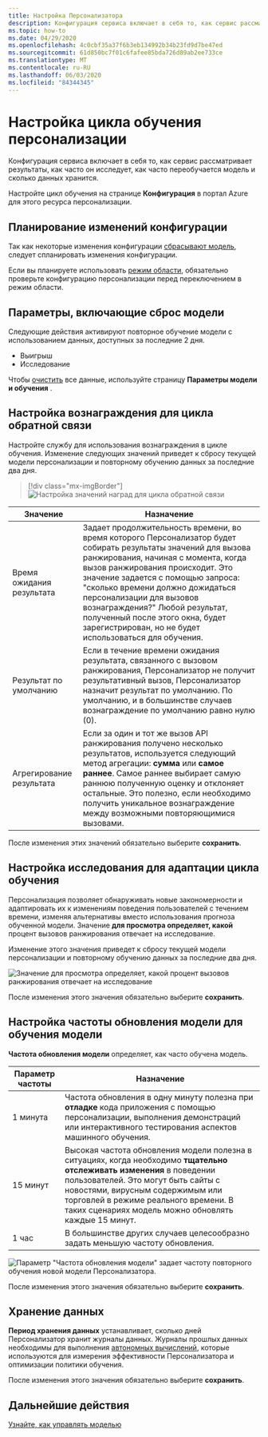 ```yaml
---
title: Настройка Персонализатора
description: Конфигурация сервиса включает в себя то, как сервис рассматривает результаты, как часто он исследует, как часто переобучается модель и сколько данных хранится.
ms.topic: how-to
ms.date: 04/29/2020
ms.openlocfilehash: 4c0cbf35a37f6b3eb134992b34b23fd9d7be47ed
ms.sourcegitcommit: 61d850bc7f01c6fafee85bda726d89ab2ee733ce
ms.translationtype: MT
ms.contentlocale: ru-RU
ms.lasthandoff: 06/03/2020
ms.locfileid: "84344345"
---
```

# <a name="configure-personalizer-learning-loop"></a>Настройка цикла обучения персонализации

Конфигурация сервиса включает в себя то, как сервис рассматривает результаты, как часто он исследует, как часто переобучается модель и сколько данных хранится.

Настройте цикл обучения на странице **Конфигурация** в портал Azure для этого ресурса персонализации.

<a name="configure-service-settings-in-the-azure-portal"></a>
<a name="configure-reward-settings-for-the-feedback-loop-based-on-use-case"></a>

## <a name="planning-configuration-changes"></a>Планирование изменений конфигурации

Так как некоторые изменения конфигурации [сбрасывают модель](#settings-that-include-resetting-the-model), следует спланировать изменения конфигурации.

Если вы планируете использовать [режим области](concept-apprentice-mode.md), обязательно проверьте конфигурацию персонализации перед переключением в режим области.

<a name="clear-data-for-your-learning-loop"></a>

## <a name="settings-that-include-resetting-the-model"></a>Параметры, включающие сброс модели

Следующие действия активируют повторное обучение модели с использованием данных, доступных за последние 2 дня.

* Выигрыш
* Исследование

Чтобы [очистить](how-to-manage-model.md) все данные, используйте страницу **Параметры модели и обучения** .

## <a name="configure-rewards-for-the-feedback-loop"></a>Настройка вознаграждения для цикла обратной связи

Настройте службу для использования вознаграждения в цикле обучения. Изменение следующих значений приведет к сбросу текущей модели персонализации и повторному обучению данных за последние два дня.

> [!div class="mx-imgBorder"]
> ![Настройка значений наград для цикла обратной связи](media/settings/configure-model-reward-settings.png)

|Значение|Назначение|
|--|--|
|Время ожидания результата|Задает продолжительность времени, во время которого Персонализатор будет собирать результаты значений для вызова ранжирования, начиная с момента, когда вызов ранжирования происходит. Это значение задается с помощью запроса: "сколько времени должно дожидаться персонализации для вызовов вознаграждения?" Любой результат, полученный после этого окна, будет зарегистрирован, но не будет использоваться для обучения.|
|Результат по умолчанию|Если в течение времени ожидания результата, связанного с вызовом ранжирования, Персонализатор не получит результативный вызов, Персонализатор назначит результат по умолчанию. По умолчанию, и в большинстве случаев вознаграждение по умолчанию равно нулю (0).|
|Агрегирование результата|Если за один и тот же вызов API ранжирования получено несколько результатов, используется следующий метод агрегации: **сумма** или **самое раннее**. Самое раннее выбирает самую раннюю полученную оценку и отклоняет остальные. Это полезно, если необходимо получить уникальное вознаграждение между возможными повторяющимися вызовами. |

После изменения этих значений обязательно выберите **сохранить**.

## <a name="configure-exploration-to-allow-the-learning-loop-to-adapt"></a>Настройка исследования для адаптации цикла обучения

Персонализация позволяет обнаруживать новые закономерности и адаптировать их к изменениям поведения пользователей с течением времени, изменяя альтернативы вместо использования прогноза обученной модели. Значение **для просмотра определяет, какой** процент вызовов ранжирования отвечает на исследование.

Изменение этого значения приведет к сбросу текущей модели персонализации и повторному обучению данных за последние два дня.

![Значение для просмотра определяет, какой процент вызовов ранжирования отвечает на исследование](media/settings/configure-exploration-setting.png)

После изменения этого значения обязательно выберите **сохранить**.

<a name="model-update-frequency"></a>

## <a name="configure-model-update-frequency-for-model-training"></a>Настройка частоты обновления модели для обучения модели

**Частота обновления модели** определяет, как часто обучена модель.

|Параметр частоты|Назначение|
|--|--|
|1 минута|Частота обновления в одну минуту полезна при **отладке** кода приложения с помощью персонализации, выполнения демонстраций или интерактивного тестирования аспектов машинного обучения.|
|15 минут|Высокая частота обновления модели полезна в ситуациях, когда необходимо **тщательно отслеживать изменения** в поведении пользователей. Это могут быть сайты с новостями, вирусным содержимым или торговлей в режиме реального времени. В таких сценариях модель можно обновлять каждые 15 минут. |
|1 час|В большинстве других случаев целесообразно задать меньшую частоту обновления.|

![Параметр "Частота обновления модели" задает частоту повторного обучения новой модели Персонализатора.](media/settings/configure-model-update-frequency-settings-15-minutes.png)

После изменения этого значения обязательно выберите **сохранить**.

## <a name="data-retention"></a>Хранение данных

**Период хранения данных** устанавливает, сколько дней Персонализатор хранит журналы данных. Журналы прошлых данных необходимы для выполнения [автономных вычислений](concepts-offline-evaluation.md), которые используются для измерения эффективности Персонализатора и оптимизации политики обучения.

После изменения этого значения обязательно выберите **сохранить**.



## <a name="next-steps"></a>Дальнейшие действия

[Узнайте, как управлять моделью](how-to-manage-model.md)
